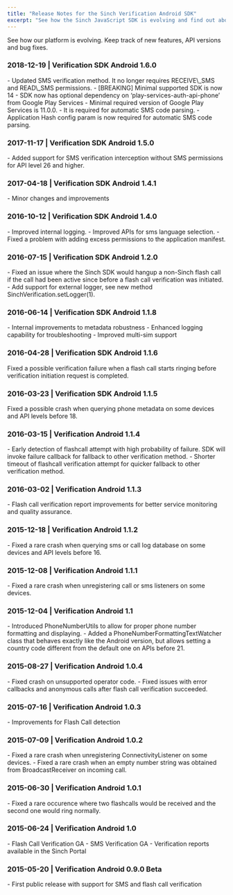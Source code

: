 ```yaml
---
title: "Release Notes for the Sinch Verification Android SDK"
excerpt: "See how the Sinch JavaScript SDK is evolving and find out about new features and bug fixes."
---
```


See how our platform is evolving. Keep track of new features, API versions and bug fixes.

<h3>2018-12-19 | Verification SDK Android 1.6.0</h3>
-   Updated SMS verification method. It no longer requires RECEIVE\_SMS and READ\_SMS permissions.
-   [BREAKING] Minimal supported SDK is now 14
-   SDK now has optional dependency on ‘play-services-auth-api-phone’ from Google Play Services
-   Minimal required version of Google Play Services is 11.0.0.
-   It is required for automatic SMS code parsing.
-   Application Hash config param is now required for automatic SMS code parsing.

<h3>2017-11-17 | Verification SDK Android 1.5.0</h3>
- Added support for SMS verification interception without SMS permissions for API level 26 and higher.

<h3>2017-04-18 | Verification SDK Android 1.4.1</h3>
-   Minor changes and improvements

<h3>2016-10-12 | Verification SDK Android 1.4.0</h3>
-   Improved internal logging.
-   Improved APIs for sms language selection.
-   Fixed a problem with adding excess permissions to the application manifest.

<h3>2016-07-15 | Verification SDK Android 1.2.0</h3>
-   Fixed an issue where the Sinch SDK would hangup a non-Sinch flash call if the call had been active since before a flash call verification was initiated.
-   Add support for external logger, see new method SinchVerification.setLogger(1).

<h3>2016-06-14 | Verification SDK Android 1.1.8</h3>
-   Internal improvements to metadata robustness
-   Enhanced logging capability for troubleshooting
-   Improved multi-sim support

<h3>2016-04-28 | Verification SDK Android 1.1.6</h3>
Fixed a possible verification failure when a flash call starts ringing before verification initiation request is completed.

<h3>2016-03-23 | Verification SDK Android 1.1.5</h3>
Fixed a possible crash when querying phone metadata on some devices and API levels before 18.

<h3>2016-03-15 | Verification Android 1.1.4</h3>
-   Early detection of flashcall attempt with high probability of failure. SDK will invoke failure callback for fallback to other verification method.
-   Shorter timeout of flashcall verification attempt for quicker fallback to other verification method.

<h3>2016-03-02 | Verification Android 1.1.3</h3>
-   Flash call verification report improvements for better service monitoring and quality assurance.

<h3>2015-12-18 | Verification Android 1.1.2</h3>
-   Fixed a rare crash when querying sms or call log database on some devices and API levels before 16.

<h3>2015-12-08 | Verification Android 1.1.1</h3>
-   Fixed a rare crash when unregistering call or sms listeners on some devices.

<h3>2015-12-04 | Verification Android 1.1</h3>
-   Introduced PhoneNumberUtils to allow for proper phone number formatting and displaying.
-   Added a PhoneNumberFormattingTextWatcher class that behaves exactly like the Android version, but allows setting a country code different from the default one on APIs before 21.

<h3>2015-08-27 | Verification Android 1.0.4</h3>
-   Fixed crash on unsupported operator code.
-   Fixed issues with error callbacks and anonymous calls after flash call verification succeeded.

<h3>2015-07-16 | Verification Android 1.0.3</h3>
-   Improvements for Flash Call detection

<h3>2015-07-09 | Verification Android 1.0.2</h3>
-   Fixed a rare crash when unregistering ConnectivityListener on some devices.
-   Fixed a rare crash when an empty number string was obtained from BroadcastReceiver on incoming call.

<h3>2015-06-30 | Verification Android 1.0.1</h3>
-   Fixed a rare occurence where two flashcalls would be received and the second one would ring normally.

<h3>2015-06-24 | Verification Android 1.0</h3>
-   Flash Call Verification GA
-   SMS Verification GA
-   Verification reports available in the Sinch Portal

<h3>2015-05-20 | Verification Android 0.9.0 Beta</h3>
-   First public release with support for SMS and flash call verification
